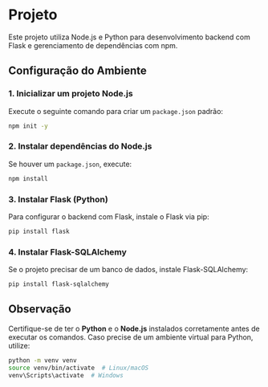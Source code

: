 # Projeto

Este projeto utiliza Node.js e Python para desenvolvimento backend com Flask e gerenciamento de dependências com npm.

## Configuração do Ambiente

### 1. Inicializar um projeto Node.js
Execute o seguinte comando para criar um `package.json` padrão:

```sh
npm init -y
```

### 2. Instalar dependências do Node.js
Se houver um `package.json`, execute:

```sh
npm install
```

### 3. Instalar Flask (Python)
Para configurar o backend com Flask, instale o Flask via pip:

```sh
pip install flask
```

### 4. Instalar Flask-SQLAlchemy
Se o projeto precisar de um banco de dados, instale Flask-SQLAlchemy:

```sh
pip install flask-sqlalchemy
```

## Observação
Certifique-se de ter o **Python** e o **Node.js** instalados corretamente antes de executar os comandos. Caso precise de um ambiente virtual para Python, utilize:

```sh
python -m venv venv
source venv/bin/activate  # Linux/macOS
venv\Scripts\activate  # Windows
```

